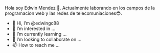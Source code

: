 Hola soy Edwin Mendez 👋. Actualmente laborando en los campos de la programacion web y las redes de telecomuniaciones😎.





- 👋 Hi, I’m @edwingc88
- 👀 I’m interested in ...
- 🌱 I’m currently learning ...
- 💞️ I’m looking to collaborate on ...
- 📫 How to reach me ...

<!---
edwingc88/edwingc88 is a ✨ special ✨ repository because its `README.md` (this file) appears on your GitHub profile.
You can click the Preview link to take a look at your changes.
--->
